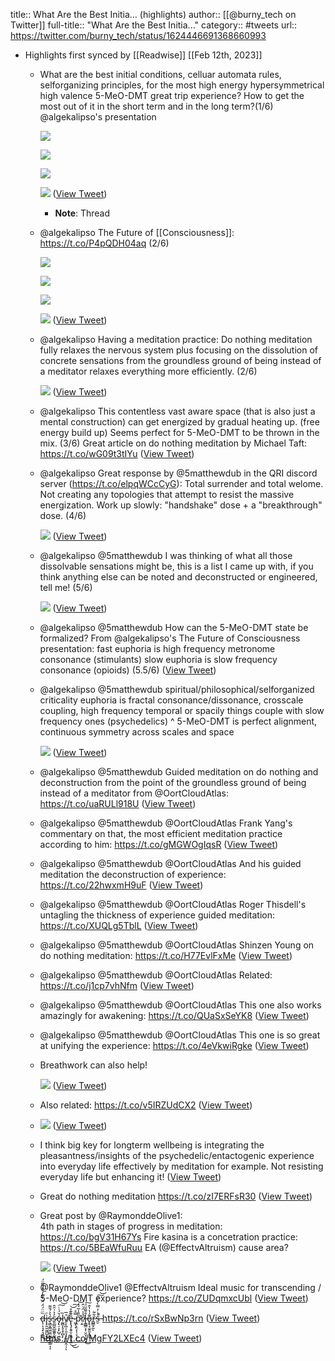 title:: What Are the Best Initia... (highlights)
author:: [[@burny_tech on Twitter]]
full-title:: "What Are the Best Initia..."
category:: #tweets
url:: https://twitter.com/burny_tech/status/1624446691368660993

- Highlights first synced by [[Readwise]] [[Feb 12th, 2023]]
	- What are the best initial conditions, celluar automata rules, selforganizing principles, for the most high energy hypersymmetrical high valence 5-MeO-DMT great trip experience? How to get the most out of it in the short term and in the long term?(1/6) @algekalipso's presentation 
	  
	  ![](https://pbs.twimg.com/media/FosxXiDWIAIXny3.jpg) 
	  
	  ![](https://pbs.twimg.com/media/FosxX9pWIAAzCCU.jpg) 
	  
	  ![](https://pbs.twimg.com/media/FosxYY2XgAAMn1n.jpg) 
	  
	  ![](https://pbs.twimg.com/media/FosxY6oXsAIa6YG.jpg) ([View Tweet](https://twitter.com/burny_tech/status/1624446691368660993))
		- **Note**: Thread
	- @algekalipso The Future of [[Consciousness]]: https://t.co/P4pQDH04aq (2/6) 
	  
	  ![](https://pbs.twimg.com/media/Fosxx-BWIAcA-Ys.jpg) 
	  
	  ![](https://pbs.twimg.com/media/FosxzM1XEAUTBfP.jpg) 
	  
	  ![](https://pbs.twimg.com/media/Fosx1AAXgAAAVJB.jpg) 
	  
	  ![](https://pbs.twimg.com/media/Fosx1mpXEAUj6uo.jpg) ([View Tweet](https://twitter.com/burny_tech/status/1624446970730250242))
	- @algekalipso Having a meditation practice: Do nothing meditation fully relaxes the nervous system plus focusing on the dissolution of concrete sensations from the groundless ground of being instead of a meditator relaxes everything more efficiently. (2/6) 
	  
	  ![](https://pbs.twimg.com/media/FosySaoXEAIsOHj.jpg) ([View Tweet](https://twitter.com/burny_tech/status/1624447732482973696))
	- @algekalipso This contentless vast aware space (that is also just a mental construction) can get energized by gradual heating up. (free energy build up) Seems perfect for 5-MeO-DMT to be thrown in the mix. (3/6)
	  Great article on do nothing meditation by Michael Taft: https://t.co/wG09t3tIYu ([View Tweet](https://twitter.com/burny_tech/status/1624447940038098947))
	- @algekalipso Great response by @5matthewdub in the QRI discord server (https://t.co/elpqWCcCyG): 
	  Total surrender and total welome.
	  Not creating any topologies that attempt to resist the massive energization.
	  Work up slowly: "handshake" dose + a "breakthrough" dose.
	  (4/6) 
	  
	  ![](https://pbs.twimg.com/media/Fosy6fCXoAE91pu.jpg) ([View Tweet](https://twitter.com/burny_tech/status/1624448838936174595))
	- @algekalipso @5matthewdub I was thinking of what all those dissolvable sensations might be, this is a list I came up with, if you think anything else can be noted and deconstructed or engineered, tell me! (5/6) 
	  
	  ![](https://pbs.twimg.com/media/FoszwALXwAAu71T.png) ([View Tweet](https://twitter.com/burny_tech/status/1624449111243083777))
	- @algekalipso @5matthewdub How can the 5-MeO-DMT state be formalized? From @algekalipso's The Future of Consciousness presentation:
	  fast euphoria is high frequency metronome consonance (stimulants) 
	  slow euphoria is slow frequency consonance (opioids) 
	  (5.5/6) ([View Tweet](https://twitter.com/burny_tech/status/1624449521957715969))
	- @algekalipso @5matthewdub spiritual/philosophical/selforganized criticality euphoria is fractal consonance/dissonance, crosscale coupling, high frequency temporal or spacily things couple with slow frequency ones (psychedelics) 
	  ^ 5-MeO-DMT is perfect alignment, continuous symmetry across scales and space 
	  
	  ![](https://pbs.twimg.com/media/Fos0vfzXgAkgS0S.jpg) ([View Tweet](https://twitter.com/burny_tech/status/1624450110678528000))
	- @algekalipso @5matthewdub Guided meditation on do nothing and deconstruction from the point of the groundless ground of being instead of a meditator from @OortCloudAtlas: https://t.co/uaRULl918U ([View Tweet](https://twitter.com/burny_tech/status/1624451233334415362))
	- @algekalipso @5matthewdub @OortCloudAtlas Frank Yang's commentary on that, the most efficient meditation practice according to him: https://t.co/gMGWOgIqsR ([View Tweet](https://twitter.com/burny_tech/status/1624451287637979136))
	- @algekalipso @5matthewdub @OortCloudAtlas And his guided meditation the deconstruction of experience: https://t.co/22hwxmH9uF ([View Tweet](https://twitter.com/burny_tech/status/1624451310585094145))
	- @algekalipso @5matthewdub @OortCloudAtlas Roger Thisdell's untagling the thickness of experience guided meditation: https://t.co/XUQLg5TblL ([View Tweet](https://twitter.com/burny_tech/status/1624451853361549314))
	- @algekalipso @5matthewdub @OortCloudAtlas Shinzen Young on do nothing meditation: https://t.co/H77EvlFxMe ([View Tweet](https://twitter.com/burny_tech/status/1624451901008781313))
	- @algekalipso @5matthewdub @OortCloudAtlas Related: https://t.co/j1cp7vhNfm ([View Tweet](https://twitter.com/burny_tech/status/1624452620046802949))
	- @algekalipso @5matthewdub @OortCloudAtlas This one also works amazingly for awakening:  https://t.co/QUaSxSeYK8 ([View Tweet](https://twitter.com/burny_tech/status/1624453574397771778))
	- @algekalipso @5matthewdub @OortCloudAtlas This one is so great at unifying the experience: https://t.co/4eVkwiRgke ([View Tweet](https://twitter.com/burny_tech/status/1624453649215766539))
	- Breathwork can also help! 
	  
	  ![](https://pbs.twimg.com/media/Fos6IbDXgAQroWn.png) ([View Tweet](https://twitter.com/burny_tech/status/1624456032914182145))
	- Also related: https://t.co/v5IRZUdCX2 ([View Tweet](https://twitter.com/burny_tech/status/1624460612452352000))
	- ![](https://pbs.twimg.com/media/FotMCvAXEAEHPvR.jpg) ([View Tweet](https://twitter.com/burny_tech/status/1624475703700774917))
	- I think big key for longterm wellbeing is integrating the pleasantness/insights of the psychedelic/entactogenic experience into everyday life effectively by meditation for example. Not resisting everyday life but enhancing it! ([View Tweet](https://twitter.com/burny_tech/status/1624481947710898179))
	- Great do nothing meditation https://t.co/zI7ERFsR30 ([View Tweet](https://twitter.com/burny_tech/status/1624483301212803073))
	- Great post by @RaymonddeOlive1:  
	  4th path in stages of progress in meditation: https://t.co/bgV31H67Ys
	  Fire kasina is a concetration practice: https://t.co/5BEaWfuRuu
	  EA (@EffectvAltruism) cause area? 
	  
	  ![](https://pbs.twimg.com/media/Fota6KjWcAAx30R.png) ([View Tweet](https://twitter.com/burny_tech/status/1624492771204648963))
	- @RaymonddeOlive1 @EffectvAltruism Ideal music for transcending / 5-MeO-DMT experience? https://t.co/ZUDqmxcUbl ([View Tweet](https://twitter.com/burny_tech/status/1624498501915750400))
	- d̶̨̹͎̘̟͉̬͇̏̈̈́̈́̈́̀͋̓̊̒̌̋̈́͘͜͜ì̵̢̙͈̮̮͖̺̠͑͜s̵̖͇͙̳͖̼̼̫̘̩̼̭͇͎͔̔͐́̄͌s̷͈̲̪̭̲͚̱̬̰͓̓͐͗̑̂͜ͅó̶̡̢̠̞̙̺̜̫̆́͑̇͠͝l̷̰̻͎͉̖̟̻̏ͅv̸̨̞̪̹̜͈͉͎̫͎̳̭̦̦̉̅͘ͅȇ̵̢̢̡͙̬̮̣͈̫͙̥̤͊͊̊͜͜͝͠ ̷͖͕͔̿̊p̷̛̤͎̤̗̩̹̞̣̗̎̎̾̅́̒͘͜͝ŗ̸̱̉̾̈́̇̂͘i̶̢͇̳̞͎̤̯̞͕̭͙̐͌̆̈́͜͠o̵̢̢̘̼̭̱͙͎͊̍̔̔̂͜r̶̻̳̞̰͋̃ͅs̶̮̉͗̓̿̀̉̀̋̚͠͝ 
	  https://t.co/rSxBwNp3rn ([View Tweet](https://twitter.com/burny_tech/status/1624535779463647232))
	- https://t.co/MgFY2LXEc4 ([View Tweet](https://twitter.com/burny_tech/status/1624571455261343744))